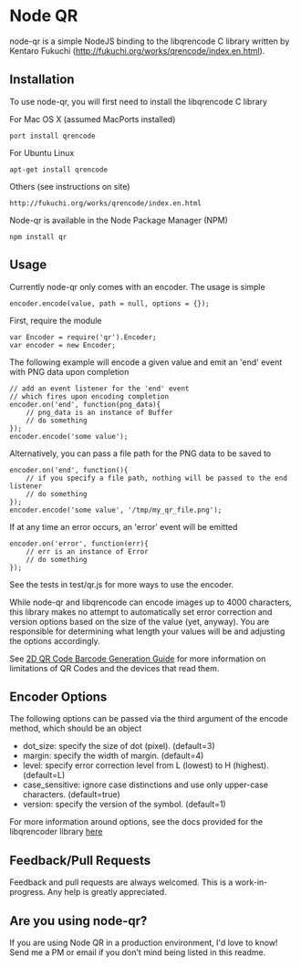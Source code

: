 # Node QR #

node-qr is a simple NodeJS binding to the libqrencode C library written by Kentaro Fukuchi (http://fukuchi.org/works/qrencode/index.en.html).

## Installation ##

To use node-qr, you will first need to install the libqrencode C library

For Mac OS X (assumed MacPorts installed)

    port install qrencode
    
For Ubuntu Linux

    apt-get install qrencode
    
Others (see instructions on site)

    http://fukuchi.org/works/qrencode/index.en.html
 
   
Node-qr is available in the Node Package Manager (NPM)

    npm install qr

## Usage ##

Currently node-qr only comes with an encoder. The usage is simple

    encoder.encode(value, path = null, options = {});

First, require the module

    var Encoder = require('qr').Encoder;
    var encoder = new Encoder;

The following example will encode a given value and emit an 'end' event with PNG data upon completion

    // add an event listener for the 'end' event
    // which fires upon encoding completion
    encoder.on('end', function(png_data){
        // png_data is an instance of Buffer
        // do something
    });
    encoder.encode('some value');
    
Alternatively, you can pass a file path for the PNG data to be saved to

    encoder.on('end', function(){
        // if you specify a file path, nothing will be passed to the end listener
        // do something
    });
    encoder.encode('some value', '/tmp/my_qr_file.png');
    
If at any time an error occurs, an 'error' event will be emitted

    encoder.on('error', function(err){
        // err is an instance of Error
        // do something
    });
    
See the tests in test/qr.js for more ways to use the encoder.

While node-qr and libqrencode can encode images up to 4000 characters, this library makes no attempt to automatically set error correction and version options based on the size of the value (yet, anyway). You are responsible for determining what length your values will be and adjusting the options accordingly.

See [2D QR Code Barcode Generation Guide](http://www.idautomation.com/barcode/qr-code.html#Data_Encoded) for more information on limitations of QR Codes and the devices that read them.
    
## Encoder Options ##

The following options can be passed via the third argument of the encode method, which should be an object

* dot_size: specify the size of dot (pixel). (default=3)
* margin: specify the width of margin. (default=4)
* level: specify error correction level from L (lowest) to H (highest). (default=L)
* case_sensitive: ignore case distinctions and use only upper-case characters. (default=true)
* version: specify the version of the symbol. (default=1)

For more information around options, see the docs provided for the libqrencoder library [here](http://fukuchi.org/works/qrencode/index.en.html "libqrencoder")

## Feedback/Pull Requests ##

Feedback and pull requests are always welcomed. This is a work-in-progress. Any help is greatly appreciated.

## Are you using node-qr? ##

If you are using Node QR in a production environment, I'd love to know! Send me a PM or email if you don't mind being listed in this readme.